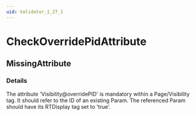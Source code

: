 ```yaml
---
uid: Validator_1_27_1
---
```


# CheckOverridePidAttribute

## MissingAttribute

<!-- Description, Properties, ... sections are auto-generated. -->
<!-- REPLACE ME AUTO-GENERATION -->

### Details

The attribute 'Visibility@overridePID' is mandatory within a Page/Visibility tag. It should refer to the ID of an existing Param. The referenced Param should have its RTDisplay tag set to 'true'.

<!-- Uncomment to add example code -->
<!--### Example code-->
